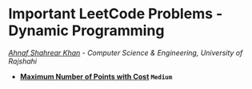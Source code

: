 # Important LeetCode Problems - Dynamic Programming
*[Ahnaf Shahrear Khan](https://github.com/ahnafshahrear) - Computer Science & Engineering, University of Rajshahi*

- **[Maximum Number of Points with Cost](https://leetcode.com/problems/maximum-number-of-points-with-cost/description/) `Medium`**
